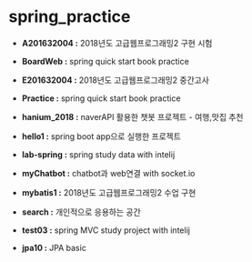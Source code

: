 # spring_practice

* **A201632004 :** 2018년도 고급웹프로그래밍2 구현 시험

* **BoardWeb :** spring quick start book practice

* **E201632004 :** 2018년도 고급웹프로그래밍2 중간고사

* **Practice :** spring quick start book practice

* **hanium_2018 :** naverAPI 활용한 챗봇 프로젝트 - 여행,맛집 추천

* **hello1 :** spring boot app으로 실행한 프로젝트

* **lab-spring :** spring study data with intelij

* **myChatbot :** chatbot과 web연결 with socket.io

* **mybatis1 :** 2018년도 고급웹프로그래밍2 수업 구현

* **search :** 개인적으로 응용하는 공간

* **test03 :** spring MVC study project with intelij
* **jpa10 :** JPA basic
